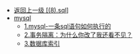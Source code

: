 - [返回上一级 [(8).sql]](JavaNotes/(8).sql/)
- [mysql](JavaNotes/(8).sql/mysql/)
  - [1.mysql-一条sql语句如何执行的](JavaNotes/(8).sql/mysql/1.mysql-一条sql语句如何执行的.md)
  - [2.事务隔离：为什么你改了我还看不见？](JavaNotes/(8).sql/mysql/2.事务隔离：为什么你改了我还看不见？.md)
  - [3.数据库索引](JavaNotes/(8).sql/mysql/3.数据库索引.md)
